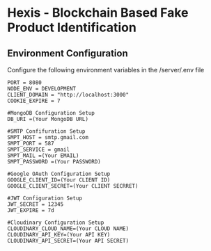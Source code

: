# Hexis - Blockchain Based Fake Product Identification

## Environment Configuration
Configure the following environment variables in the /server/.env file
```
PORT = 8080
NODE_ENV = DEVELOPMENT
CLIENT_DOMAIN = "http://localhost:3000"
COOKIE_EXPIRE = 7

#MongoDB Configuration Setup
DB_URI =(Your MongoDB URL)

#SMTP Confifuration Setup
SMPT_HOST = smtp.gmail.com
SMPT_PORT = 587
SMPT_SERVICE = gmail
SMPT_MAIL =(Your EMAIL)
SMPT_PASSWORD =(Your PASSWORD)

#Google OAuth Configuration Setup
GOOGLE_CLIENT_ID=(Your CLIENT ID)
GOOGLE_CLIENT_SECRET=(Your CLIENT SECRRET)

#JWT Configuration Setup
JWT_SECRET = 12345
JWT_EXPIRE = 7d

#Cloudinary Configuration Setup
CLOUDINARY_CLOUD_NAME=(Your CLOUD NAME)
CLOUDINARY_API_KEY=(Your API KEY)
CLOUDINARY_API_SECRET=(Your API SECRET)
```
